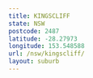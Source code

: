 ```yaml
---
title: KINGSCLIFF
state: NSW
postcode: 2487
latitude: -28.27973
longitude: 153.548588
url: /nsw/kingscliff/
layout: suburb
---
```

